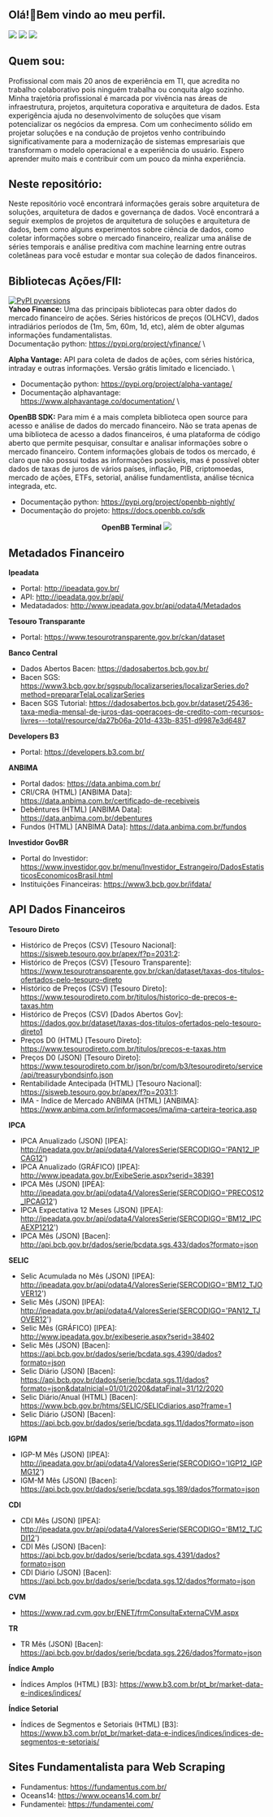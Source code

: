 ## Olá!👋Bem vindo ao meu perfil.

<div>
<a href = "mailto:edsonhenriques@gmail.com"><img src="https://img.shields.io/badge/-Gmail-%23333?style=for-the-badge&logo=gmail&logoColor=white" target="_blank"></a>
<a href="https://www.linkedin.com/in/edsonhenriquesantos" target="_blank"><img src="https://img.shields.io/badge/-LinkedIn-%230077B5?style=for-the-badge&logo=linkedin&logoColor=white" target="_blank"></a>
  <img src= "https://img.shields.io/badge/Python-FFD43B?style=for-the-badge&logo=python&logoColor=blue"/>
</div>

## Quem sou:
Profissional com mais 20 anos de experiência em TI, que acredita no trabalho colaborativo pois ninguém trabalha ou conquita algo sozinho. Minha trajetória profissional é marcada por vivência nas áreas de infraestrutura, projetos, arquitetura coporativa e arquitetura de dados. Esta experigência ajuda no desenvolvimento de soluções que visam potencializar os negócios da empresa. Com um conhecimento sólido em projetar soluções e na condução de projetos venho contribuindo significativamente para a modernização de sistemas empresariais que transformam o modelo operacional e a experiência do usuário. Espero aprender muito mais e contribuir com um pouco da minha experiência.

## Neste repositório:
Neste repositório você encontrará informações gerais sobre arquitetura de soluções, arquitetura de dados e governança de dados. Você encontrará a seguir exemplos de projetos de arquitetura de soluções e arquitetura de dados, bem como alguns experimentos sobre ciência de dados, como coletar informações sobre o mercado financeiro, realizar uma análise de séries temporais e análise preditiva com machine learning entre outras coletâneas para você estudar e montar sua coleção de dados financeiros.


## Bibliotecas Ações/FII:
[![PyPI pyversions](https://img.shields.io/pypi/pyversions/ansicolortags.svg)](https://pypi.python.org/pypi/ansicolortags/)
\
**Yahoo Finance:** Uma das principais bibliotecas para obter dados do mercado financeiro de ações. Séries históricos de preços (OLHCV), dados intradiários períodos de (1m, 5m, 60m, 1d, etc), além de obter algumas informações fundamentalistas.
\
Documentação python: https://pypi.org/project/yfinance/
\

**Alpha Vantage:** API para coleta de dados de ações, com séries histórica, intraday e outras informações. Versão grátis limitado e licenciado. 
\
- Documentação python: https://pypi.org/project/alpha-vantage/
- Documentação alphavantage: https://www.alphavantage.co/documentation/
\

**OpenBB SDK:** Para mim é a mais completa biblioteca open source para acesso e análise de dados do mercado financeiro. Não se trata apenas de uma biblioteca de acesso a dados financeiros, é uma plataforma de código aberto que permite pesquisar, consultar e analisar informações sobre o mercado financeiro. Contem informações globais de todos os mercado, é claro que não possui todas as informações possíveis, mas é possível obter dados de taxas de juros de vários países, inflação, PIB, criptomoedas, mercado de ações, ETFs, setorial, análise fundamentlista, análise técnica integrada, etc.

- Documentação python: https://pypi.org/project/openbb-nightly/
- Documentação do projeto: https://docs.openbb.co/sdk


<div align ="Center">
  <b>  OpenBB Terminal </b>
 <img src= "https://github.com/OpenBB-finance/OpenBBTerminal/raw/develop/images/openbb_terminal_illustration.gif" ></img>
</div>


## Metadados Financeiro
**Ipeadata**
- Portal: http://ipeadata.gov.br/
- API: http://ipeadata.gov.br/api/
- Medatadados: http://www.ipeadata.gov.br/api/odata4/Metadados

**Tesouro Transparante**
- Portal: https://www.tesourotransparente.gov.br/ckan/dataset

**Banco Central**
- Dados Abertos Bacen: https://dadosabertos.bcb.gov.br/
- Bacen SGS: https://www3.bcb.gov.br/sgspub/localizarseries/localizarSeries.do?method=prepararTelaLocalizarSeries
- Bacen SGS Tutorial: https://dadosabertos.bcb.gov.br/dataset/25436-taxa-media-mensal-de-juros-das-operacoes-de-credito-com-recursos-livres---total/resource/da27b06a-201d-433b-8351-d9987e3d6487

**Developers B3**
- Portal: https://developers.b3.com.br/

**ANBIMA**
- Portal dados: https://data.anbima.com.br/
- CRI/CRA (HTML) [ANBIMA Data]: https://data.anbima.com.br/certificado-de-recebiveis
- Debêntures (HTML) [ANBIMA Data]: https://data.anbima.com.br/debentures
- Fundos (HTML) [ANBIMA Data]: https://data.anbima.com.br/fundos

**Investidor GovBR**
- Portal do Investidor: https://www.investidor.gov.br/menu/Investidor_Estrangeiro/DadosEstatisticosEconomicosBrasil.html
- Instituições Financeiras: https://www3.bcb.gov.br/ifdata/


## API Dados Financeiros
**Tesouro Direto**
- Histórico de Preços (CSV) [Tesouro Nacional]: https://sisweb.tesouro.gov.br/apex/f?p=2031:2:
- Histórico de Preços (CSV) [Tesouro Transparente]: https://www.tesourotransparente.gov.br/ckan/dataset/taxas-dos-titulos-ofertados-pelo-tesouro-direto
- Histórico de Preços (CSV) [Tesouro Direto]: https://www.tesourodireto.com.br/titulos/historico-de-precos-e-taxas.htm
- Histórico de Preços (CSV) [Dados Abertos Gov]: https://dados.gov.br/dataset/taxas-dos-titulos-ofertados-pelo-tesouro-direto1
- Preços D0 (HTML) [Tesouro Direto]: https://www.tesourodireto.com.br/titulos/precos-e-taxas.htm
- Preços D0 (JSON) [Tesouro Direto]: https://www.tesourodireto.com.br/json/br/com/b3/tesourodireto/service/api/treasurybondsinfo.json
- Rentabilidade Antecipada (HTML) [Tesouro Nacional]: https://sisweb.tesouro.gov.br/apex/f?p=2031:1:
- IMA - Índice de Mercado ANBIMA (HTML) [ANBIMA]: https://www.anbima.com.br/informacoes/ima/ima-carteira-teorica.asp

**IPCA**
- IPCA Anualizado (JSON) [IPEA]: http://ipeadata.gov.br/api/odata4/ValoresSerie(SERCODIGO='PAN12_IPCAG12')
- IPCA Anualizado (GRÁFICO) [IPEA]: http://www.ipeadata.gov.br/ExibeSerie.aspx?serid=38391
- IPCA Mês (JSON) [IPEA]: http://ipeadata.gov.br/api/odata4/ValoresSerie(SERCODIGO='PRECOS12_IPCAG12')
- IPCA Expectativa 12 Meses (JSON) [IPEA]: http://ipeadata.gov.br/api/odata4/ValoresSerie(SERCODIGO='BM12_IPCAEXP1212')
- IPCA Mês (JSON) [Bacen]: http://api.bcb.gov.br/dados/serie/bcdata.sgs.433/dados?formato=json

**SELIC**
- Selic Acumulada no Mês (JSON) [IPEA]: http://ipeadata.gov.br/api/odata4/ValoresSerie(SERCODIGO='BM12_TJOVER12')
- Selic Mês (JSON) [IPEA]: http://ipeadata.gov.br/api/odata4/ValoresSerie(SERCODIGO='PAN12_TJOVER12')
- Selic Mês (GRÁFICO) [IPEA]: http://www.ipeadata.gov.br/exibeserie.aspx?serid=38402
- Selic Mês (JSON) [Bacen]: https://api.bcb.gov.br/dados/serie/bcdata.sgs.4390/dados?formato=json
- Selic Diário (JSON) [Bacen]: https://api.bcb.gov.br/dados/serie/bcdata.sgs.11/dados?formato=json&dataInicial=01/01/2020&dataFinal=31/12/2020
- Selic Diário/Anual (HTML) [Bacen]: https://www.bcb.gov.br/htms/SELIC/SELICdiarios.asp?frame=1
- Selic Diário (JSON) [Bacen]: https://api.bcb.gov.br/dados/serie/bcdata.sgs.11/dados?formato=json

**IGPM**
- IGP-M Mês (JSON) [IPEA]: http://ipeadata.gov.br/api/odata4/ValoresSerie(SERCODIGO='IGP12_IGPMG12')
- IGM-M Mês (JSON) [Bacen]: https://api.bcb.gov.br/dados/serie/bcdata.sgs.189/dados?formato=json

**CDI**
- CDI Mês (JSON) [IPEA]: http://ipeadata.gov.br/api/odata4/ValoresSerie(SERCODIGO='BM12_TJCDI12')
- CDI Mês (JSON) [Bacen]: https://api.bcb.gov.br/dados/serie/bcdata.sgs.4391/dados?formato=json
- CDI Diário (JSON) [Bacen]: https://api.bcb.gov.br/dados/serie/bcdata.sgs.12/dados?formato=json

**CVM**
- https://www.rad.cvm.gov.br/ENET/frmConsultaExternaCVM.aspx

**TR**
- TR Mês (JSON) [Bacen]: https://api.bcb.gov.br/dados/serie/bcdata.sgs.226/dados?formato=json

**Índice Amplo**
- Índices Amplos (HTML) [B3]: https://www.b3.com.br/pt_br/market-data-e-indices/indices/

**Índice Setorial**
- Índices de Segmentos e Setoriais (HTML) [B3]: https://www.b3.com.br/pt_br/market-data-e-indices/indices/indices-de-segmentos-e-setoriais/


## Sites Fundamentalista para Web Scraping

- Fundamentus: https://fundamentus.com.br/
- Oceans14: https://www.oceans14.com.br/
- Fundamentei: https://fundamentei.com/

